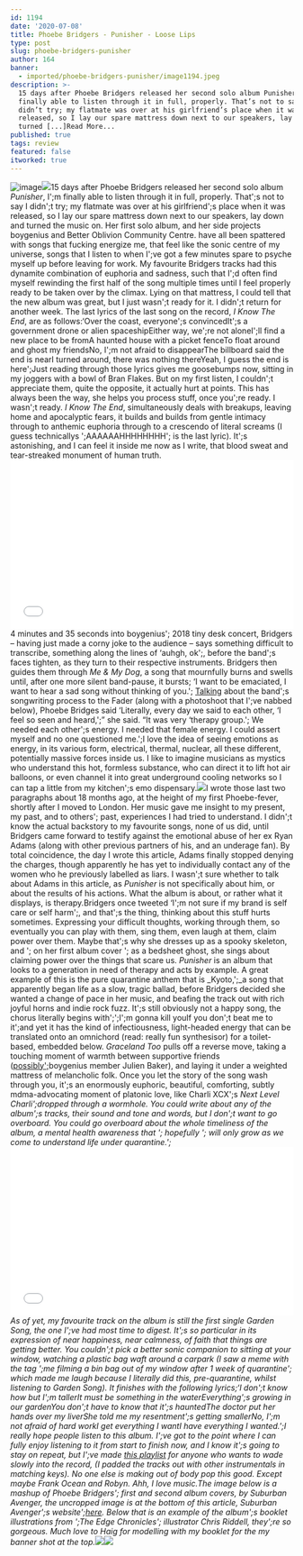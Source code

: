 ```yaml
---
id: 1194
date: '2020-07-08'
title: Phoebe Bridgers - Punisher - Loose Lips
type: post
slug: phoebe-bridgers-punisher
author: 164
banner:
  - imported/phoebe-bridgers-punisher/image1194.jpeg
description: >-
  15 days after Phoebe Bridgers released her second solo album Punisher, I’m
  finally able to listen through it in full, properly. That’s not to say I
  didn’t try; my flatmate was over at his girlfriend’s place when it was
  released, so I lay our spare mattress down next to our speakers, lay down and
  turned [...]Read More...
published: true
tags: review
featured: false
itworked: true
---
```

![image](../imported/phoebe-bridgers-punisher/image1194.jpeg)![](/wp-content/uploads/live/img/wysiwyg/5f09bba9d8a1c.jpg)15 days after Phoebe Bridgers released her second solo album _Punisher_, I';m finally able to listen through it in full, properly. That';s not to say I didn';t try; my flatmate was over at his girlfriend';s place when it was released, so I lay our spare mattress down next to our speakers, lay down and turned the music on. Her first solo album, and her side projects boygenius and Better Oblivion Community Centre. have all been spattered with songs that fucking energize me, that feel like the sonic centre of my universe, songs that I listen to when I';ve got a few minutes spare to psyche myself up before leaving for work. My favourite Bridgers tracks had this dynamite combination of euphoria and sadness, such that I';d often find myself rewinding the first half of the song multiple times until I feel properly ready to be taken over by the climax. Lying on that mattress, I could tell that the new album was great, but I just wasn';t ready for it. I didn';t return for another week. The last lyrics of the last song on the record, _I Know The End_, are as follows:‘Over the coast, everyone';s convincedIt';s a government drone or alien spaceshipEither way, we';re not aloneI';ll find a new place to be fromA haunted house with a picket fenceTo float around and ghost my friendsNo, I';m not afraid to disappearThe billboard said the end is nearI turned around, there was nothing thereYeah, I guess the end is here';Just reading through those lyrics gives me goosebumps now, sitting in my joggers with a bowl of Bran Flakes. But on my first listen, I couldn';t appreciate them, quite the opposite, it actually hurt at points. This has always been the way, she helps you process stuff, once you';re ready. I wasn';t ready. _I Know The End_, simultaneously deals with breakups, leaving home and apocalyptic fears, it builds and builds from gentle intimacy through to anthemic euphoria through to a crescendo of literal screams (I guess technicallys ';AAAAAAHHHHHHHH'; is the last lyric). It';s astonishing, and I can feel it inside me now as I write, that blood sweat and tear-streaked monument of human truth.<iframe width='100%' height='300' scrolling='no' frameborder='no' allow='autoplay' src='//www.youtube.com/embed/OS48Lp34Zic?wmode=opaque'></iframe>4 minutes and 35 seconds into boygenius'; 2018 tiny desk concert, Bridgers – having just made a corny joke to the audience – says something difficult to transcribe, something along the lines of ‘auhgh, ok';, before the band';s faces tighten, as they turn to their respective instruments. Bridgers then guides them through _Me & My Dog_, a song that mournfully burns and swells until, after one more silent band-pause, it bursts; ‘I want to be emaciated, I want to hear a sad song without thinking of you.'; [Talking](https://www.thefader.com/2018/09/06/phoebe-bridgers-cover-story-interview) about the band';s songwriting process to the Fader (along with a photoshoot that I';ve nabbed below), Phoebe Bridges said ‘Literally, every day we said to each other, ‘I feel so seen and heard,';” she said. “It was very ‘therapy group.'; We needed each other';s energy. I needed that female energy. I could assert myself and no one questioned me.';I love the idea of seeing emotions as energy, in its various form, electrical, thermal, nuclear, all these different, potentially massive forces inside us. I like to imagine musicians as mystics who understand this hot, formless substance, who can direct it to lift hot air balloons, or even channel it into great underground cooling networks so I can tap a little from my kitchen';s emo dispensary.![](/wp-content/uploads/live/img/wysiwyg/5f031ab5340bd.jpg)I wrote those last two paragraphs about 18 months ago, at the height of my first Phoebe-fever, shortly after I moved to London. Her music gave me insight to my present, my past, and to others'; past, experiences I had tried to understand. I didn';t know the actual backstory to my favourite songs, none of us did, until Bridgers came forward to testify against the emotional abuse of her ex Ryan Adams (along with other previous partners of his, and an underage fan). By total coincidence, the day I wrote this article, Adams finally stopped denying the charges, though apparently he has yet to individually contact any of the women who he previously labelled as liars. I wasn';t sure whether to talk about Adams in this article, as _Punisher_ is not specifically about him, or about the results of his actions. What the album is about, or rather what it displays, is therapy.Bridgers once tweeted ‘I';m not sure if my brand is self care or self harm';, and that';s the thing, thinking about this stuff hurts sometimes. Expressing your difficult thoughts, working through them, so eventually you can play with them, sing them, even laugh at them, claim power over them. Maybe that';s why she dresses up as a spooky skeleton, and '; on her first album cover '; as a bedsheet ghost, she sings about claiming power over the things that scare us. _Punisher_ is an album that looks to a generation in need of therapy and acts by example. A great example of this is the pure quarantine anthem that is _Kyoto,';_a song that apparently began life as a slow, tragic ballad, before Bridgers decided she wanted a change of pace in her music, and beafing the track out with rich joyful horns and indie rock fuzz. It';s still obviously not a happy song, the chorus literally begins with';';I';m gonna kill youIf you don';t beat me to it';and yet it has the kind of infectiousness, light-headed energy that can be translated onto an omnichord (read: really fun synthesisor) for a toilet-based, embedded below[](https://www.youtube.com/watch?v=ROwoUgKf4lU). _Graceland Too_ pulls off a reverse move, taking a touching moment of warmth between supportive friends ([possibly';](https://www.reddit.com/r/phoebebridgers/comments/dove05/graceland_too_discussion/)boygenius member Julien Baker), and laying it under a weighted mattress of melancholic folk. Once you let the story of the song wash through you, it';s an enormously euphoric, beautiful, comforting, subtly mdma-advocating moment of platonic love, like Charli XCX';s _Next Level Charli';_dropped through a wormhole. You could write about any of the album';s tracks, their sound and tone and words, but I don';t want to go overboard. You could go overboard about the whole timeliness of the album, a mental health awareness that '; hopefully '; will only grow as we come to understand life under quarantine.';<iframe width='100%' height='300' scrolling='no' frameborder='no' allow='autoplay' src='//www.youtube.com/embed/ROwoUgKf4lU?wmode=opaque'></iframe>As of yet, my favourite track on the album is still the first single _Garden Song_, the one I';ve had most time to digest. It';s so particular in its expression of near happiness, near calmness, of faith that things are getting better. You couldn';t pick a better sonic companion to sitting at your window, watching a plastic bag waft around a carpark (I saw a meme with the tag ';me filming a bin bag out of my window after 1 week of quarantine'; which made me laugh because I literally did this, pre-quarantine, whilst listening to _Garden Song)_. It finishes with the following lyrics;‘I don';t know how but I';m tallerIt must be something in the waterEverything';s growing in our gardenYou don';t have to know that it';s hauntedThe doctor put her hands over my liverShe told me my resentment';s getting smallerNo, I';m not afraid of hard workI get everything I wantI have everything I wanted.';I really hope people listen to this album. I';ve got to the point where I can fully enjoy listening to it from start to finish now, and I know it';s going to stay on repeat, but I';ve made [this playlist](https://open.spotify.com/playlist/3G3xuc9OLFa8N90GGjjORf?si=LwxH7Q7fSNm95OMEiSJ5mw) for anyone who wants to wade slowly into the record, (I padded the tracks out with other instrumentals in matching keys). No one else is making out of body pop this good. Except maybe Frank Ocean and Robyn. Ahh, I love music._The image below is a mashup of Phoebe Bridgers'; first and second album covers, by Suburban Avenger, the uncropped image is at the bottom of this article, Suburban Avenger';s website';_[_here_](https://www.suburbanavengerart.com/about)_. Below that is an example of the album';s booklet illustrations from ';The Edge Chronicles'; illustrator Chris Riddell, they';re so gorgeous. Much love to Haig for modelling with my booklet for the my banner shot at the top._![](/wp-content/uploads/live/img/wysiwyg/5f0321723208e.jpg)![](/wp-content/uploads/live/img/wysiwyg/5f09b98b584cb.JPG)